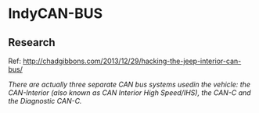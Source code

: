 # IndyCAN-BUS
## Research

Ref: http://chadgibbons.com/2013/12/29/hacking-the-jeep-interior-can-bus/
<p>
<i>There are actually three separate CAN bus systems usedin the vehicle: the CAN-Interior (also known as CAN Interior High Speed/IHS), the CAN-C and the Diagnostic CAN-C.</i> 
</p>
